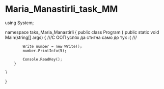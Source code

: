 # Maria_Manastirli_task_MM

using System;

namespace taks_Maria_Manastirli
{
    public class Program
    {
        public static void Main(string[] args)
        {
            ///С ООП успях да стигна само до тук :(
            ///

            Write number = new Write();
            number.PrintInfo(5);
                                   
            Console.ReadKey();
        }
        
    }
    

}
